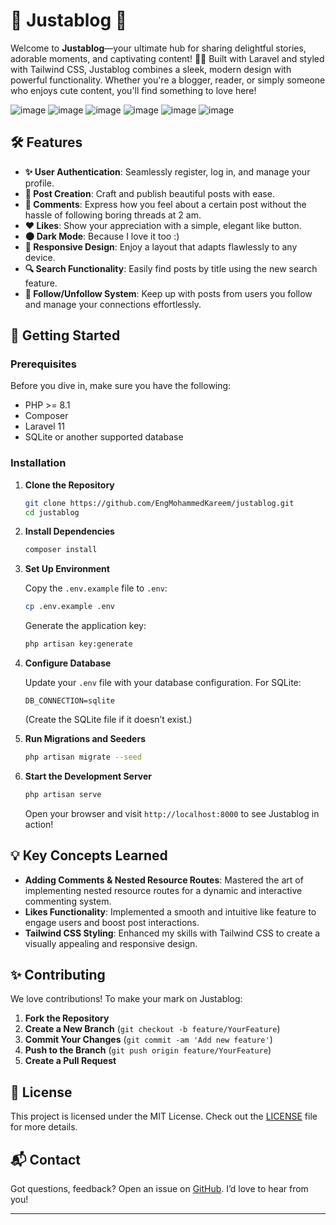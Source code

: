 # 🎉 Justablog 🎉

Welcome to **Justablog**—your ultimate hub for sharing delightful stories, adorable moments, and captivating content! 🚀✨ Built with Laravel and styled with Tailwind CSS, Justablog combines a sleek, modern design with powerful functionality. Whether you're a blogger, reader, or simply someone who enjoys cute content, you'll find something to love here!

![image](https://github.com/user-attachments/assets/1b454853-593a-4e44-9050-30ee97061af3)
![image](https://github.com/user-attachments/assets/13acfaf5-8227-41c4-ab0d-2b2d15f7801e)
![image](https://github.com/user-attachments/assets/48a3948b-dca5-42dd-9eb8-d30da99b8ad9)
![image](https://github.com/user-attachments/assets/914d81a1-e577-4556-8ec9-43b5bb9d350a)
![image](https://github.com/user-attachments/assets/523de7a9-82a6-4e0a-9a39-645558d78306)
![image](https://github.com/user-attachments/assets/c822d76c-b28f-475c-b6ce-69fafee3207e)


## 🛠 Features

-   **✨ User Authentication**: Seamlessly register, log in, and manage your profile.
-   **📝 Post Creation**: Craft and publish beautiful posts with ease.
-   **💬 Comments**: Express how you feel about a certain post without the hassle of following boring threads at 2 am.
-   **❤️ Likes**: Show your appreciation with a simple, elegant like button.
-   **🌑 Dark Mode**: Because I love it too :)
-   **📱 Responsive Design**: Enjoy a layout that adapts flawlessly to any device.
-   **🔍 Search Functionality**: Easily find posts by title using the new search feature.
-   **👥 Follow/Unfollow System**: Keep up with posts from users you follow and manage your connections effortlessly.

## 🚀 Getting Started

### Prerequisites

Before you dive in, make sure you have the following:

-   PHP >= 8.1
-   Composer
-   Laravel 11
-   SQLite or another supported database

### Installation

1. **Clone the Repository**

    ```bash
    git clone https://github.com/EngMohammedKareem/justablog.git
    cd justablog
    ```

2. **Install Dependencies**

    ```bash
    composer install
    ```

3. **Set Up Environment**

    Copy the `.env.example` file to `.env`:

    ```bash
    cp .env.example .env
    ```

    Generate the application key:

    ```bash
    php artisan key:generate
    ```

4. **Configure Database**

    Update your `.env` file with your database configuration. For SQLite:

    ```plaintext
    DB_CONNECTION=sqlite
    ```

    (Create the SQLite file if it doesn’t exist.)

5. **Run Migrations and Seeders**

    ```bash
    php artisan migrate --seed
    ```

6. **Start the Development Server**

    ```bash
    php artisan serve
    ```

    Open your browser and visit `http://localhost:8000` to see Justablog in action!

## 💡 Key Concepts Learned

-   **Adding Comments & Nested Resource Routes**: Mastered the art of implementing nested resource routes for a dynamic and interactive commenting system.
-   **Likes Functionality**: Implemented a smooth and intuitive like feature to engage users and boost post interactions.
-   **Tailwind CSS Styling**: Enhanced my skills with Tailwind CSS to create a visually appealing and responsive design.

## ✨ Contributing

We love contributions! To make your mark on Justablog:

1. **Fork the Repository**
2. **Create a New Branch** (`git checkout -b feature/YourFeature`)
3. **Commit Your Changes** (`git commit -am 'Add new feature'`)
4. **Push to the Branch** (`git push origin feature/YourFeature`)
5. **Create a Pull Request**

## 📜 License

This project is licensed under the MIT License. Check out the [LICENSE](LICENSE) file for more details.

## 📬 Contact

Got questions, feedback? Open an issue on [GitHub](https://github.com/yourusername/justablog/issues). I’d love to hear from you!

---
